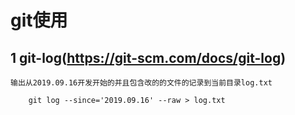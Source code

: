 # git使用
## 1 git-log(https://git-scm.com/docs/git-log)
	输出从2019.09.16开发开始的并且包含改的的文件的记录到当前目录log.txt
```	
	git log --since='2019.09.16' --raw > log.txt
```